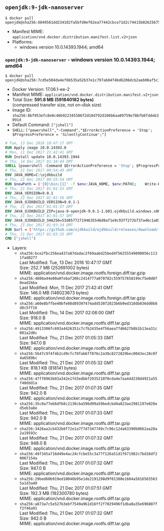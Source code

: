 ## `openjdk:9-jdk-nanoserver`

```console
$ docker pull openjdk@sha256:6849561dd234102fa5bfd0ef62ea77442cbce71d2c74415b02625675c55c48dc
```

-	Manifest MIME: `application/vnd.docker.distribution.manifest.list.v2+json`
-	Platforms:
	-	windows version 10.0.14393.1944; amd64

### `openjdk:9-jdk-nanoserver` - windows version 10.0.14393.1944; amd64

```console
$ docker pull openjdk@sha256:7cd5e504da4ef6b535a52b37e1c797ab84f4bd6206dcb2aeb06af5c15ef883d4
```

-	Docker Version: 17.06.1-ee-2
-	Manifest MIME: `application/vnd.docker.distribution.manifest.v2+json`
-	Total Size: **591.8 MB (591840182 bytes)**  
	(compressed transfer size, not on-disk size)
-	Image ID: `sha256:8bf953efc8e0c46b922345586f2d10d792d106b6aa89759e78bfb0fddeb3091d`
-	Default Command: `["jshell"]`
-	`SHELL`: `["powershell","-Command","$ErrorActionPreference = 'Stop'; $ProgressPreference = 'SilentlyContinue';"]`

```dockerfile
# Tue, 13 Dec 2016 10:47:17 GMT
RUN Apply image 10.0.14393.0
# Mon, 11 Dec 2017 21:42:41 GMT
RUN Install update 10.0.14393.1944
# Thu, 14 Dec 2017 01:18:44 GMT
SHELL [powershell -Command $ErrorActionPreference = 'Stop'; $ProgressPreference = 'SilentlyContinue';]
# Thu, 21 Dec 2017 00:54:49 GMT
ENV JAVA_HOME=C:\ojdkbuild
# Thu, 21 Dec 2017 00:55:54 GMT
RUN $newPath = ('{0}\bin;{1}' -f $env:JAVA_HOME, $env:PATH); 	Write-Host ('Updating PATH: {0}' -f $newPath); 	setx /M PATH $newPath;
# Thu, 21 Dec 2017 01:01:55 GMT
ENV JAVA_VERSION=9.0.1
# Thu, 21 Dec 2017 01:01:56 GMT
ENV JAVA_OJDKBUILD_VERSION=9.0.1-1
# Thu, 21 Dec 2017 01:01:57 GMT
ENV JAVA_OJDKBUILD_ZIP=java-9-openjdk-9.0.1-1.b01.ojdkbuild.windows.x86_64.zip
# Thu, 21 Dec 2017 01:01:57 GMT
ENV JAVA_OJDKBUILD_SHA256=53d857727194635546d8af1e9c93ff272b737a46c1a03ef3d99b8078ab4e11f2
# Thu, 21 Dec 2017 01:03:34 GMT
RUN $url = ('https://github.com/ojdkbuild/ojdkbuild/releases/download/{0}/{1}' -f $env:JAVA_OJDKBUILD_VERSION, $env:JAVA_OJDKBUILD_ZIP); 	Write-Host ('Downloading {0} ...' -f $url); 	Invoke-WebRequest -Uri $url -OutFile 'ojdkbuild.zip'; 	Write-Host ('Verifying sha256 ({0}) ...' -f $env:JAVA_OJDKBUILD_SHA256); 	if ((Get-FileHash ojdkbuild.zip -Algorithm sha256).Hash -ne $env:JAVA_OJDKBUILD_SHA256) { 		Write-Host 'FAILED!'; 		exit 1; 	}; 		Write-Host 'Expanding ...'; 	Expand-Archive ojdkbuild.zip -DestinationPath C:\; 		Write-Host 'Renaming ...'; 	Move-Item 		-Path ('C:\{0}' -f ($env:JAVA_OJDKBUILD_ZIP -Replace '.zip$', '')) 		-Destination $env:JAVA_HOME 	; 		Write-Host 'Verifying install ...'; 	Write-Host '  java -version'; java -version; 	Write-Host '  javac -version'; javac -version; 		Write-Host 'Removing ...'; 	Remove-Item ojdkbuild.zip -Force; 		Write-Host 'Complete.';
# Thu, 21 Dec 2017 01:03:35 GMT
CMD ["jshell"]
```

-	Layers:
	-	`sha256:bce2fbc256ea437a87dadac2f69aabd25bed4f56255549090056c1131fad0277`  
		Last Modified: Tue, 13 Dec 2016 10:47:17 GMT  
		Size: 252.7 MB (252691002 bytes)  
		MIME: application/vnd.docker.image.rootfs.foreign.diff.tar.gzip
	-	`sha256:4806a44e00a0febaf206c2414777a070782c559757658199cf5e0d8f0ead2bba`  
		Last Modified: Mon, 11 Dec 2017 21:42:41 GMT  
		Size: 146.0 MB (146023673 bytes)  
		MIME: application/vnd.docker.image.rootfs.foreign.diff.tar.gzip
	-	`sha256:a60e8bffbe40bfe08d89397474add53072023b6b9ed318db036dd0b8d0c5ff16`  
		Last Modified: Thu, 14 Dec 2017 02:06:00 GMT  
		Size: 918.0 B  
		MIME: application/vnd.docker.image.rootfs.diff.tar.gzip
	-	`sha256:4913306fc693a4426351c7cfb2435e4f56aea77d6627b8b1b13ea31c001a2d0c`  
		Last Modified: Thu, 21 Dec 2017 01:05:33 GMT  
		Size: 947.0 B  
		MIME: application/vnd.docker.image.rootfs.diff.tar.gzip
	-	`sha256:5647c9f4f4b2cd9cfc70fab6ff076c2a30c8272829bec0043ec28c0f4a6589bc`  
		Last Modified: Thu, 21 Dec 2017 01:05:32 GMT  
		Size: 818.1 KB (818141 bytes)  
		MIME: application/vnd.docker.image.rootfs.diff.tar.gzip
	-	`sha256:47ff8963b03a342e1fd3edbbf293521070cda4e7aa44d238d4921a55f40ddd1a`  
		Last Modified: Thu, 21 Dec 2017 01:07:35 GMT  
		Size: 942.0 B  
		MIME: application/vnd.docker.image.rootfs.diff.tar.gzip
	-	`sha256:35c0a77eb6dfb8c2130cba596d99a59bedcbd4a823ae2981197e028ed5eb3a8e`  
		Last Modified: Thu, 21 Dec 2017 01:07:33 GMT  
		Size: 942.0 B  
		MIME: application/vnd.docker.image.rootfs.diff.tar.gzip
	-	`sha256:3426aa2cb432b8f72e1a7f7d7347749c7c96c124a63390b0662aa28a2a19593c`  
		Last Modified: Thu, 21 Dec 2017 01:07:32 GMT  
		Size: 948.0 B  
		MIME: application/vnd.docker.image.rootfs.diff.tar.gzip
	-	`sha256:49f345a716d49e4ac24cfcbe55c3a77f126a51d1f671982c7bd16df20067154a`  
		Last Modified: Thu, 21 Dec 2017 01:07:32 GMT  
		Size: 947.0 B  
		MIME: application/vnd.docker.image.rootfs.diff.tar.gzip
	-	`sha256:29bed60b919ed10046b95e1de2191298d9f01380e1604a58165655635a1d3a40`  
		Last Modified: Thu, 21 Dec 2017 01:07:51 GMT  
		Size: 192.3 MB (192300780 bytes)  
		MIME: application/vnd.docker.image.rootfs.diff.tar.gzip
	-	`sha256:a873a7c5e527b3ebf7549a961d16ff2f7029496f1dba0a35e696807ff2f46a91`  
		Last Modified: Thu, 21 Dec 2017 01:07:32 GMT  
		Size: 942.0 B  
		MIME: application/vnd.docker.image.rootfs.diff.tar.gzip
